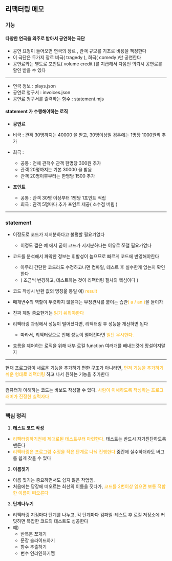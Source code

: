 ## 리팩터링 메모

### 기능
#### 다양한 연극을 외주로 받아서 공연하는 극단

- 공연 요청이 들어오면 연극의 장르 , 관객 규모를 기초로 비용을 책정한다
- 이 극단은 두가지 장르 비극( tragedy ), 희극( comedy )만 공연한다
- 공연료와는 별도로 포인트( volume credit )를 지급해서 다음번 의뢰시 공연로를 할인 받을 수 있다

---

- 연극 정보 : plays.json
- 공연료 청구서 : invoices.json
- 공연료 청구서를 출력하는 함수 : statement.mjs


#### statement 가 수행해야하는 로직

- **공연료**
- 비극 : 관객 30명까지는 40000 을 받고, 30명이상일 경우에는 1명당 1000원씩 추가
- 희극 : 
  - 공통 : 전체 관객수 관객 한명당 300원 추가
  - 관객 20명까지는 기본 30000 을 받음
  - 관객 20명이후부터는 한명당 1500 추가


- **포인트**
  - 공통 : 관객 30명 이상부터 1명당 1포인트 적립
  - 희극 : 관객 5명마다 추가 포인트 제공( 소수점 버림 )
  
---

### statement

- 이정도로 코드가 지저분하다고 불평할 필요가없다
  - 이정도 짧은 예 에서 굳이 코드가 지저분하다는 이유로 쪼갤 필요가없다


- 코드를 분석해서 파악한 정보는 휘발성이 높으므로 빠르게 코드에 반영해야한다
  - 아무리 간단한 코드라도 수정하고나면 컴파일, 테스트 후 실수한게 없는지 확인한다
  - ( 조금씩 변경하고, 테스트하는 것이 리팩터링 절차의 핵심이다 )
  

- 코드 작성시 반환 값의 명칭읉 통일 예)  <span style="color:#ffb300">result</span>


- 매개변수의 역할이 뚜렷하지 않을때는 부정관사를 붙이는 습관<span style="color:#ffb300">( a / an )</span>을 들이자


- 진짜 제일 중요한거는<span style="color:#ffb300"> 읽기 쉬워야한다</span>


- 리팩터링 과정에서 성능이 떨어졌다면, 리팩터링 후 성능을 개선하면 된다
  - 따라서, 리팩터링으로 인해 성능이 떨어진다면 <span style="color:#ffb300">일단 무시한다.</span>

- 흐름을 제어하는 로직을 위해 내부 로컬 function 여러개를 빼내는것에 망설이지말자

---

현재 프로그람이 새로운 기능을 추가하기 편한 구조가 아니라면,
<span style="color:#ffb300"> 먼저 기능을 추가하기 쉬운 형태로 리팩터링 </span> 하고 나서 원하는 기능을 추가한다

---

컴퓨터가 이해하는 코드는 바보도 작성할 수 있다. <span style="color:#ffb300"> 사람이 이해하도록 작성하는 프로그래머가 진정한 실력자다</span>

---

### 핵심 정리

1. **테스트 코드 작성**
  - <span style="color:#ffb300">리팩터링하기전에 제대로된 테스트부터 마련한다.</span> 테스트는 반드시 자가진단하도록 맨든다 
  - <span style="color:#ffb300">리팩터링은 프로그람 수정을 작은 단계로 나눠 진행한다</span> 중간에 실수하더라도 버그를 쉽게 찾을 수 있다
2. **이름짓기**
  - 이름 짓기는 중요하면서도 쉽지 않은 작업임.
  - 처음에는 당장에 떠오르는 최선의 이름을 짓다가, <span style="color:#ffb300">코드를 2번이상 읽으면 보통 적합한 이름이 떠오른다</span>
3. **단계나누기**
  - 리팩터링 지점마다 단계를 나누고, 각 단계마다 컴파일-테스트 후 로컬 저장소에 커밋하면 복잡한 코드의 테스트도 성공한다
  - 예) 
    - 반복문 쪼개기
    - 문장 슬라이드하기
    - 함수 추출하기
    - 변수 인라인하기멤
